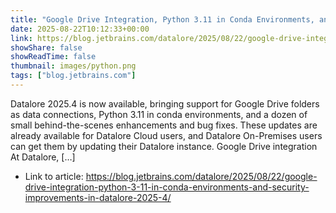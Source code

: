 ```yaml
---
title: "Google Drive Integration, Python 3.11 in Conda Environments, and Security improvements in Datalore 2025.4"
date: 2025-08-22T10:12:33+00:00
link: https://blog.jetbrains.com/datalore/2025/08/22/google-drive-integration-python-3-11-in-conda-environments-and-security-improvements-in-datalore-2025-4/
showShare: false
showReadTime: false
thumbnail: images/python.png
tags: ["blog.jetbrains.com"]
---
```

Datalore 2025.4 is now available, bringing support for Google Drive folders as data connections, Python 3.11 in conda environments, and a dozen of small behind-the-scenes enhancements and bug fixes. These updates are already available for Datalore Cloud users, and Datalore On-Premises users can get them by updating their Datalore instance. Google Drive integration At Datalore, […]

- Link to article: https://blog.jetbrains.com/datalore/2025/08/22/google-drive-integration-python-3-11-in-conda-environments-and-security-improvements-in-datalore-2025-4/
